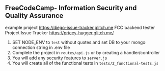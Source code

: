 **FreeCodeCamp**- Information Security and Quality Assurance
------
example project
https://diego-issue-tracker.glitch.me
FCC backend tester 
Project Issue Tracker https://pricey-hugger.glitch.me/

1) SET NODE_ENV to `test` without quotes and set DB to your mongo connection string in .env file
2) Complete the project in `routes/api.js` or by creating a handler/controller
3) You will add any security features to `server.js`
4) You will create all of the functional tests in `tests/2_functional-tests.js`


